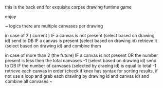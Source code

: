this is the back end for exquisite corpse drawing funtime game

enjoy
 

~
logics
there are multiple canvases per drawing

in case of 2 ( current )
IF a canvas is not present (select based on drawing id)
	send to DB
IF a canvas is present (select based on drawing id)
	retrieve it (select based on drawing id) and combine them


in case of more than 2 (the future)
IF a canvas is not present OR the number present is less then the total canvases -1 (select based on drawing id)
	send to DB
IF  the number of canvases (selected by draeing id) is equal to total -1
	retrieve each canvas in order (check if knex has syntax for sorting results, if not use a loop and grab each 	drawing by drawing id and canvas id) and combine all canvases
~